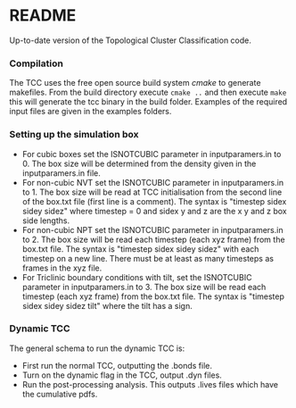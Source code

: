 # README #

Up-to-date version of the Topological Cluster Classification code.

### Compilation ###
The TCC uses the free open source build system _cmake_ to generate makefiles.
From the build directory execute
    `cmake ..` 
and then execute 
	`make`
this will generate the tcc binary in the build folder.
Examples of the required input files are given in the examples folders.

### Setting up the simulation box ###

* For cubic boxes set the ISNOTCUBIC parameter in inputparamers.in to 0. The box size will be determined from the density given in the inputparamers.in file.
* For non-cubic NVT set the ISNOTCUBIC parameter in inputparamers.in to 1. The box size will be read at TCC initialisation from the second line of the box.txt file (first line is a comment). The syntax is "timestep sidex sidey sidez" where timestep = 0 and sidex y and z are the x y and z box side lengths.
* For non-cubic NPT set the ISNOTCUBIC parameter in inputparamers.in to 2. The box size will be read each timestep (each xyz frame) from the box.txt file. The syntax is "timestep sidex sidey sidez" with each timestep on a new line. There must be at least as many timesteps as frames in the xyz file.
* For Triclinic boundary conditions with tilt, set the ISNOTCUBIC parameter in inputparamers.in to 3. The box size will be read each timestep (each xyz frame) from the box.txt file. The syntax is "timestep sidex sidey sidez tilt" where the tilt has a sign.

### Dynamic TCC ###

The general schema to run the dynamic TCC is:

* First run the normal TCC, outputting the .bonds file.
* Turn on the dynamic flag in the TCC, output .dyn files.
* Run the post-processing analysis. This outputs .lives files which have the cumulative pdfs.
